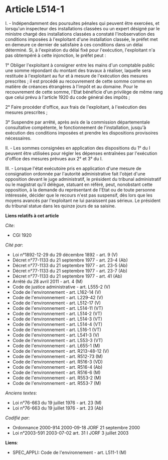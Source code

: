 # Article L514-1

I. - Indépendamment des poursuites pénales qui peuvent être exercées, et lorsqu'un inspecteur des installations classées ou
un expert désigné par le ministre chargé des installations classées a constaté l'inobservation des conditions imposées à
l'exploitant d'une installation classée, le préfet met en demeure ce dernier de satisfaire à ces conditions dans un délai
déterminé. Si, à l'expiration du délai fixé pour l'exécution, l'exploitant n'a pas obtempéré à cette injonction, le préfet
peut :

1° Obliger l'exploitant à consigner entre les mains d'un comptable public une somme répondant du montant des travaux à
réaliser, laquelle sera restituée à l'exploitant au fur et à mesure de l'exécution des mesures prescrites ; il est procédé au
recouvrement de cette somme comme en matière de créances étrangères à l'impôt et au domaine. Pour le recouvrement de cette
somme, l'Etat bénéficie d'un privilège de même rang que celui prévu à l'article 1920 du code général des impôts ;

2° Faire procéder d'office, aux frais de l'exploitant, à l'exécution des mesures prescrites ;

3° Suspendre par arrêté, après avis de la commission départementale consultative compétente, le fonctionnement de
l'installation, jusqu'à exécution des conditions imposées et prendre les dispositions provisoires nécessaires.

II. - Les sommes consignées en application des dispositions du 1° du I peuvent être utilisées pour régler les dépenses
entraînées par l'exécution d'office des mesures prévues aux 2° et 3° du I.

III. - Lorsque l'état exécutoire pris en application d'une mesure de consignation ordonnée par l'autorité administrative fait
l'objet d'une opposition devant le juge administratif, le président du tribunal administratif ou le magistrat qu'il délègue,
statuant en référé, peut, nonobstant cette opposition, à la demande du représentant de l'Etat ou de toute personne
intéressée, décider que le recours n'est pas suspensif, dès lors que les moyens avancés par l'exploitant ne lui paraissent
pas sérieux. Le président du tribunal statue dans les quinze jours de sa saisine.

**Liens relatifs à cet article**

_Cite_:

  - CGI 1920

_Cité par_:

  - Loi n°1892-12-29 du 29 décembre 1892 - art. 9 (V)
  - Décret n°77-1133 du 21 septembre 1977 - art. 23-4 (Ab)
  - Décret n°77-1133 du 21 septembre 1977 - art. 23-5 (Ab)
  - Décret n°77-1133 du 21 septembre 1977 - art. 23-7 (Ab)
  - Décret n°77-1133 du 21 septembre 1977 - art. 41 (Ab)
  - Arrêté du 28 avril 2011 - art. 4 (M)
  - Code de justice administrative - art. L555-2 (V)
  - Code de l'environnement - art. L162-14 (V)
  - Code de l'environnement - art. L229-42 (V)
  - Code de l'environnement - art. L512-17 (V)
  - Code de l'environnement - art. L514-11 (VT)
  - Code de l'environnement - art. L514-2 (VT)
  - Code de l'environnement - art. L514-3 (VT)
  - Code de l'environnement - art. L514-4 (VT)
  - Code de l'environnement - art. L516-1 (VT)
  - Code de l'environnement - art. L541-3 (V)
  - Code de l'environnement - art. L553-3 (VT)
  - Code de l'environnement - art. L655-1 (M)
  - Code de l'environnement - art. R213-48-12 (V)
  - Code de l'environnement - art. R512-73 (M)
  - Code de l'environnement - art. R516-3 (VD)
  - Code de l'environnement - art. R516-4 (Ab)
  - Code de l'environnement - art. R516-6 (M)
  - Code de l'environnement - art. R553-2 (M)
  - Code de l'environnement - art. R553-7 (M)

_Anciens textes_:

  - Loi n°76-663 du 19 juillet 1976 - art. 23 (M)
  - Loi n°76-663 du 19 juillet 1976 - art. 23 (Ab)

_Codifié par_:

  - Ordonnance 2000-914 2000-09-18 JORF 21 septembre 2000
  - Loi n°2003-591 2003-07-02 art. 31 I JORF 3 juillet 2003

**Liens**:

  - SPEC_APPLI: Code de l'environnement - art. L511-1 (M)

